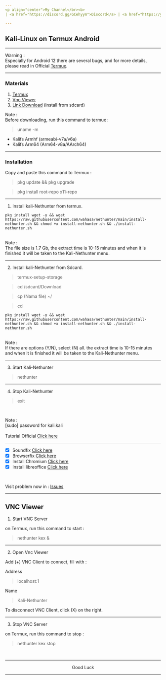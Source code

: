 ```yaml
---
<p align="center">My Channel</br><b>
| <a href="https://discord.gg/GCehyym">Discord</a> | <a href="https://youtube.com/channel/UC3sLb7eZCu72iv3G1yUhUHQ">YouTube</a> |</b></p>

---
```

## Kali-Linux on Termux Android

---
Warning :</br>
Especially for Android 12 there are several bugs, and for more details, please read in Official [Termux](https://github.com/termux/termux-app).

---
### Materials</br>
1. [Termux](https://github.com/termux/termux-app/releases)
2. [Vnc Viewer](https://play.google.com/store/apps/details?id=com.realvnc.viewer.android)
3. [Link Download](http://kali.download/nethunter-images/current/rootfs/?C=S&O=D) (install from sdcard)

Note :</br>
Before downloading, run this command to termux :

> uname -m

* Kalifs Armhf (armeabi-v7a/v6a)
* Kalifs Arm64 (Arm64-v8a/AArch64)

---
### Installation</br>
Copy and paste this command to Termux :

> pkg update && pkg upgrade

> pkg install root-repo x11-repo

---
1. Install kali-Nethunter from termux.
```
pkg install wget -y && wget https://raw.githubusercontent.com/wahasa/nethunter/main/install-nethunter.sh && chmod +x install-nethunter.sh && ./install-nethunter.sh
```

</br>
Note :</br>
The file size is 1.7 Gb, the extract time is 10-15 minutes and when it is finished it will be taken to the Kali-Nethunter menu.

---
2. Install kali-Nethunter from Sdcard.</br>

> termux-setup-storage

> cd /sdcard/Download

> cp (Nama file) ~/

> cd 
```
pkg install wget -y && wget https://raw.githubusercontent.com/wahasa/nethunter/main/install-nethunter.sh && chmod +x install-nethunter.sh && ./install-nethunter.sh
```

</br>
Note :</br>
If there are options (Y/N), select (N) all. the extract time is 10-15 minutes and when it is finished it will be taken to the Kali-Nethunter menu.

---
3. Start Kali-Nethunter</br>

> nethunter

---
4. Stop Kali-Nethunter

> exit

</br>

Note :</br>
[sudo] password for kali:kali
</br>
</br>
Tutorial Official [Click here](https://www.kali.org/docs/nethunter/nethunter-rootless)
</br>

---
- [x] Soundfix [Click here](https://github.com/wahasa/nethunter/issues/3#issuecomment-1178462491)</br>
- [x] Browserfix [Click here](https://github.com/wahasa/nethunter/issues/3#issuecomment-1178448051)</br>
- [x] Install Chromium [Click here]()</br>
- [x] Install libreoffice [Click here]()</br>
</br>

Visit problem now in : 
[Issues](https://github.com/wahasa/nethunter/issues)

---
## VNC Viewer

1. Start VNC Server

on Termux, run this command to start :

> nethunter kex &

---
2. Open Vnc Viewer

Add (+) VNC Client to connect, fill with :

Address

> localhost:1 

Name

> Kali-Nethunter

To disconnect VNC Client, click (X) on the right.

---
3. Stop VNC Server

on Termux, run this command to stop :

> nethunter kex stop

</br>

---
<p align="center">Good Luck</p>

---
